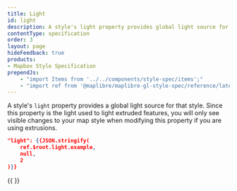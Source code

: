 ```yaml
---
title: Light
id: light
description: A style's light property provides global light source for that style.
contentType: specification
order: 3
layout: page
hideFeedback: true
products:
- Mapbox Style Specification
prependJs:
    - "import Items from '../../components/style-spec/items';"
    - "import ref from '@maplibre/maplibre-gl-style-spec/reference/latest';"
---
```


A style's `light` property provides a global light source for that style. Since this property is the light used to light extruded features, you will only see visible changes to your map style when modifying this property if you are using extrusions.

```json
"light": {{JSON.stringify(
    ref.$root.light.example,
    null,
    2
)}}
```

<!--
START GENERATED CONTENT:
Content in this section is generated directly using the Goong Style
Specification. To update any content displayed in this section, make edits to:
https://github.com/goong-io/goong-js/blob/master/src/style-spec/reference/v8.json.
-->
{{ <Items headingLevel='2' entry={ref.light} /> }}
<!-- END GENERATED CONTENT -->
